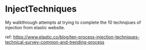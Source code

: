 # InjectTechniques

My walkthrough attempts at trying to complete the 10 technqiues of injection from elastic website. 

ref: https://www.elastic.co/blog/ten-process-injection-techniques-technical-survey-common-and-trending-process
